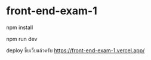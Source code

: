 # front-end-exam-1

npm install

npm run dev


deploy ขึ้บเว็บแล้วครับ
https://front-end-exam-1.vercel.app/
